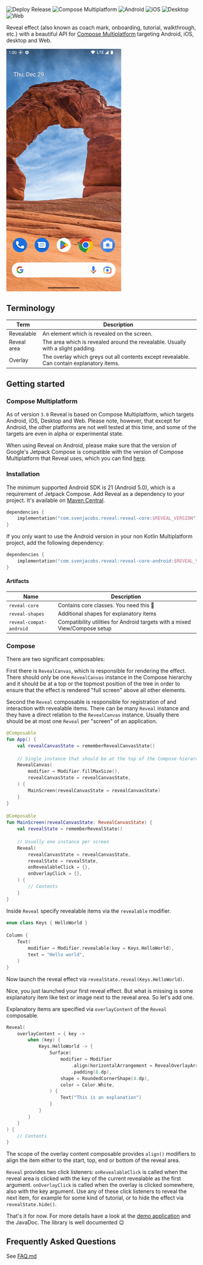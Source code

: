![Deploy Release](https://img.shields.io/github/actions/workflow/status/svenjacobs/reveal/deploy-release.yml?label=Deploy%20Release)
![Compose Multiplatform](https://img.shields.io/badge/Compose%20Multiplatform-1.5.1-blue)
![Android](https://img.shields.io/badge/Android-green)
![iOS](https://img.shields.io/badge/iOS-slategray)
![Desktop](https://img.shields.io/badge/Desktop-tomato)
![Web](https://img.shields.io/badge/Web-gold)

Reveal effect (also known as coach mark, onboarding, tutorial, walkthrough, etc.) with a beautiful
API for [Compose Multiplatform](https://www.jetbrains.com/lp/compose-multiplatform/) targeting
Android, iOS, desktop and Web.

![Demonstration](./assets/demo.gif)

## Terminology

| Term        | Description                                                                                |
|-------------|--------------------------------------------------------------------------------------------|
| Revealable  | An element which is revealed on the screen.                                                |
| Reveal area | The area which is revealed around the revealable. Usually with a slight padding.           |
| Overlay     | The overlay which greys out all contents except revealable. Can contain explanatory items. |

## Getting started

### Compose Multiplatform

As of version `3.0` Reveal is based on Compose Multiplatform, which targets Android, iOS, Desktop and
Web. Please note, however, that except for Android, the other platforms are not well tested at this time, and
some of the targets are even in alpha or experimental state.

When using Reveal on Android, please make sure that the version of Google's Jetpack Compose is
compatible with the version of Compose Multiplatform that Reveal uses, which you can
find [here](./gradle/libs.versions.toml#L6).

### Installation

The minimum supported Android SDK is 21 (Android 5.0), which is a requirement of Jetpack Compose.
Add Reveal as a dependency to your project. It's available on [Maven Central](https://mvnrepository.com/artifact/com.svenjacobs.reveal).

```kotlin
dependencies {
    implementation("com.svenjacobs.reveal:reveal-core:$REVEAL_VERSION")
}
```

If you only want to use the Android version in your non Kotlin Multiplatform project, add the following dependency:

```kotlin
dependencies {
    implementation("com.svenjacobs.reveal:reveal-core-android:$REVEAL_VERSION")
}
```

#### Artifacts

| Name                    | Description                                                                 |
|-------------------------|-----------------------------------------------------------------------------|
| `reveal-core`           | Contains core classes. You need this 🙂                                     |
| `reveal-shapes`         | Additional shapes for explanatory items                                     |
| `reveal-compat-android` | Compatibility utilities for Android targets with a mixed View/Compose setup |

### Compose

There are two significant composables:

First there is `RevealCanvas`, which is responsible for rendering the effect. There should only be
one `RevealCanvas` instance in the Compose hierarchy and it should be at a top or the topmost
position of the tree in order to ensure that the effect is rendered "full screen" above all other
elements.

Second the `Reveal` composable is responsible for registration of and interaction with revealable
items. There can be many `Reveal` instance and they have a direct relation to the `RevealCanvas`
instance. Usually there should be at most one `Reveal` per "screen" of an application.

```kotlin
@Composable
fun App() {
    val revealCanvasState = rememberRevealCanvasState()

    // Single instance that should be at the top of the Compose hierarchy
    RevealCanvas(
        modifier = Modifier.fillMaxSize(),
        revealCanvasState = revealCanvasState,
    ) {
        MainScreen(revealCanvasState = revealCanvasState)
    }
}

@Composable
fun MainScreen(revealCanvasState: RevealCanvasState) {
    val revealState = rememberRevealState()

    // Usually one instance per screen
    Reveal(
        revealCanvasState = revealCanvasState,
        revealState = revealState,
        onRevealableClick = {},
        onOverlayClick = {},
    ) {
        // Contents
    }
}
```

Inside `Reveal` specify revealable items via the `revealable` modifier.

```kotlin
enum class Keys { HelloWorld }

Column {
    Text(
        modifier = Modifier.revealable(key = Keys.HelloWorld),
        text = "Hello world",
    )
}
```

Now launch the reveal effect via `revealState.reveal(Keys.HelloWorld)`.

Nice, you just launched your first reveal effect. But what is missing is some explanatory item like
text or image next to the reveal area. So let's add one.

Explanatory items are specified via `overlayContent` of the `Reveal` composable.

```kotlin
Reveal(
    overlayContent = { key ->
        when (key) {
            Keys.HelloWorld -> {
                Surface(
                    modifier = Modifier
                        .align(horizontalArrangement = RevealOverlayArrangement.Horizontal.Start)
                        .padding(8.dp),
                    shape = RoundedCornerShape(4.dp),
                    color = Color.White,
                ) {
                    Text("This is an explanation")
                }
            }
        }
    }
) {
    // Contents
}
```

The scope of the overlay content composable provides `align()` modifiers to align the item either to
the start, top, end or bottom of the reveal area.

`Reveal` provides two click listeners: `onRevealableClick` is called when the reveal area is clicked
with the key of the current revealable as the first argument. `onOverlayClick` is called when the
overlay is clicked somewhere, also with the key argument. Use any of these click listeners to reveal
the next item, for example for some kind of tutorial, or to hide the effect via
`revealState.hide()`.

That's it for now. For more details have a look at the [demo application](./demo-app) and the
JavaDoc. The library is well documented 😉

## Frequently Asked Questions

See [FAQ.md](FAQ.md)
